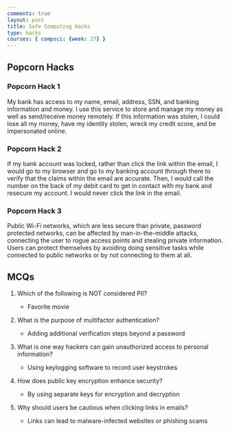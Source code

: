 ```yaml
---
comments: true
layout: post
title: Safe Computing Hacks
type: hacks
courses: { compsci: {week: 27} }
---
```


## Popcorn Hacks

### Popcorn Hack 1

My bank has access to my name, email, address, SSN, and banking information and money. I use this service to store and manage my money as well as send/receive money remotely. If this information was stolen, I could lose all my money, have my identity stolen, wreck my credit score, and be impersonated online.

### Popcorn Hack 2

If my bank account was locked, rather than click the link within the email, I would go to my browser and go to my banking account through there to verify that the claims within the email are accurate. Then, I would call the number on the back of my debit card to get in contact with my bank and resecure my account. I would never click the link in the email.

### Popcorn Hack 3

Public Wi-Fi networks, which are less secure than private, password protected networks, can be affected by man-in-the-middle attacks, connecting the user to rogue access points and stealing private information. Users can protect themselves by avoiding doing sensitive tasks while connected to public networks or by not connecting to them at all.

## MCQs

1. Which of the following is NOT considered PII?
    - Favorite movie

2. What is the purpose of multifactor authentication?
    - Adding additional verification steps beyond a password

3. What is one way hackers can gain unauthorized access to personal information?
    - Using keylogging software to record user keystrokes

4. How does public key encryption enhance security?
    - By using separate keys for encryption and decryption

5. Why should users be cautious when clicking links in emails?
    - Links can lead to malware-infected websites or phishing scams